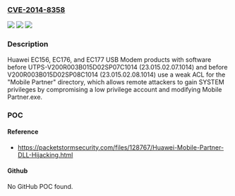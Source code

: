 ### [CVE-2014-8358](https://cve.mitre.org/cgi-bin/cvename.cgi?name=CVE-2014-8358)
![](https://img.shields.io/static/v1?label=Product&message=n%2Fa&color=blue)
![](https://img.shields.io/static/v1?label=Version&message=n%2Fa&color=blue)
![](https://img.shields.io/static/v1?label=Vulnerability&message=n%2Fa&color=brighgreen)

### Description

Huawei EC156, EC176, and EC177 USB Modem products with software before UTPS-V200R003B015D02SP07C1014 (23.015.02.07.1014) and before V200R003B015D02SP08C1014 (23.015.02.08.1014) use a weak ACL for the "Mobile Partner" directory, which allows remote attackers to gain SYSTEM privileges by compromising a low privilege account and modifying Mobile Partner.exe.

### POC

#### Reference
- https://packetstormsecurity.com/files/128767/Huawei-Mobile-Partner-DLL-Hijacking.html

#### Github
No GitHub POC found.


